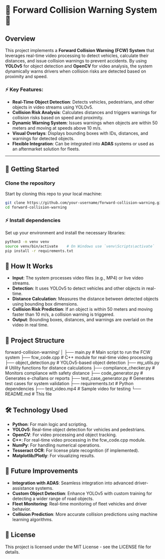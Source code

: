 # 🚗 Forward Collision Warning System 🚗

## Overview

This project implements a **Forward Collision Warning (FCW) System** that leverages real-time video processing to detect vehicles, calculate their distances, and issue collision warnings to prevent accidents. By using **YOLOv5** for object detection and **OpenCV** for video analysis, the system dynamically warns drivers when collision risks are detected based on proximity and speed.

### ⚡ **Key Features:**
- **Real-Time Object Detection**: Detects vehicles, pedestrians, and other objects in video streams using YOLOv5.
- **Collision Risk Analysis**: Calculates distances and triggers warnings for collision risks based on speed and proximity.
- **Dynamic Warning System**: Issues warnings when objects are within 50 meters and moving at speeds above 10 m/s.
- **Visual Overlays**: Displays bounding boxes with IDs, distances, and warnings for detected objects.
- **Flexible Integration**: Can be integrated into **ADAS** systems or used as an aftermarket solution for fleets.

---

## 🚀 **Getting Started**

### **Clone the repository**

Start by cloning this repo to your local machine:
```bash
git clone https://github.com/your-username/forward-collision-warning.git
cd forward-collision-warning
```

### ⚡ **Install dependencies**

Set up your environment and install the necessary libraries:
```bash
python3 -m venv venv
source venv/bin/activate    # On Windows use `venv\Scripts\activate`
pip install -r requirements.txt
```

## 🎥 **How It Works**

- **Input**: The system processes video files (e.g., MP4) or live video streams.
- **Detection**: It uses YOLOv5 to detect vehicles and other objects in real-time.
- **Distance Calculation**: Measures the distance between detected objects using bounding box dimensions.
- **Collision Risk Prediction**: If an object is within 50 meters and moving faster than 10 m/s, a collision warning is triggered.
- **Output**: Bounding boxes, distances, and warnings are overlaid on the video in real time.

## 📁 **Project Structure**

forward-collision-warning/
│
├── main.py                 # Main script to run the FCW system
├── fcw_code.cpp            # C++ module for real-time video processing
├── object_detection.py     # YOLOv5-based object detection
├── my_utils.py             # Utility functions for distance calculations
├── compliance_checker.py   # Monitors compliance with safety distance
├── code_generator.py       # Generates e-challans or reports
├── test_case_generator.py  # Generates test cases for system validation
├── requirements.txt        # Python dependencies
├── test_video.mp4          # Sample video for testing
└── README.md               # This file

## 🛠️ **Technology Used**

- **Python**: For main logic and scripting.
- **YOLOv5**: Real-time object detection for vehicles and pedestrians.
- **OpenCV**: For video processing and object tracking.
- **C++**: For real-time video processing in the fcw_code.cpp module.
- **NumPy**: For handling numerical operations.
- **Tesseract OCR**: For license plate recognition (if implemented).
- **Matplotlib/Plotly**: For visualizing results.

## 🚀 **Future Improvements**

- **Integration with ADAS**: Seamless integration into advanced driver-assistance systems.
- **Custom Object Detection**: Enhance YOLOv5 with custom training for detecting a wider range of road objects.
- **Fleet Monitoring**: Real-time monitoring of fleet vehicles and driver behavior.
- **Collision Prediction**: More accurate collision predictions using machine learning algorithms.

## 📜 **License**

This project is licensed under the MIT License - see the LICENSE file for details.
